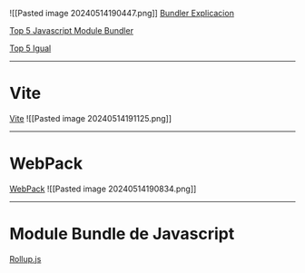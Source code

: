 ![[Pasted image 20240514190447.png]]
 [Bundler Explicacion](https://www.showwcase.com/article/26900/what-is-a-bundler)

[Top 5  Javascript Module Bundler](https://enlear.academy/top-5-javascript-module-bundlers-for-2021-e6fe17657fb)

[Top 5 Igual](https://amplication.com/blog/5-different-tools-to-bundle-nodejs-apps)

---
# Vite
[Vite](https://vitejs.dev/)
![[Pasted image 20240514191125.png]]



---
# WebPack

[WebPack](https://webpack.js.org/)
![[Pasted image 20240514190834.png]]

---
# Module Bundle de Javascript

[Rollup.js](https://codigofacilito.com/videos/como-funciona-vite-b3a7dc93-81d5-4304-b589-b3f68531a29b)
